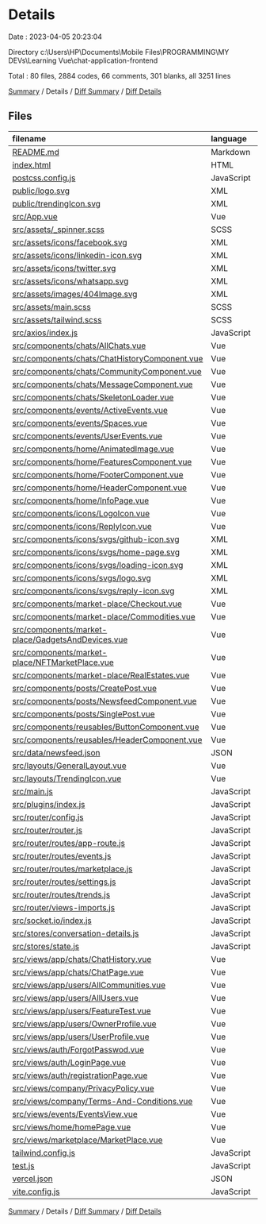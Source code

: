 # Details

Date : 2023-04-05 20:23:04

Directory c:\\Users\\HP\\Documents\\Mobile Files\\PROGRAMMING\\MY DEVs\\Learning Vue\\chat-application-frontend

Total : 80 files,  2884 codes, 66 comments, 301 blanks, all 3251 lines

[Summary](results.md) / Details / [Diff Summary](diff.md) / [Diff Details](diff-details.md)

## Files
| filename | language | code | comment | blank | total |
| :--- | :--- | ---: | ---: | ---: | ---: |
| [README.md](/README.md) | Markdown | 18 | 0 | 12 | 30 |
| [index.html](/index.html) | HTML | 30 | 0 | 2 | 32 |
| [postcss.config.js](/postcss.config.js) | JavaScript | 6 | 0 | 1 | 7 |
| [public/logo.svg](/public/logo.svg) | XML | 3 | 0 | 1 | 4 |
| [public/trendingIcon.svg](/public/trendingIcon.svg) | XML | 1 | 0 | 0 | 1 |
| [src/App.vue](/src/App.vue) | Vue | 3 | 0 | 1 | 4 |
| [src/assets/_spinner.scss](/src/assets/_spinner.scss) | SCSS | 46 | 0 | 4 | 50 |
| [src/assets/icons/facebook.svg](/src/assets/icons/facebook.svg) | XML | 1 | 0 | 0 | 1 |
| [src/assets/icons/linkedin-icon.svg](/src/assets/icons/linkedin-icon.svg) | XML | 1 | 0 | 0 | 1 |
| [src/assets/icons/twitter.svg](/src/assets/icons/twitter.svg) | XML | 1 | 0 | 0 | 1 |
| [src/assets/icons/whatsapp.svg](/src/assets/icons/whatsapp.svg) | XML | 1 | 0 | 0 | 1 |
| [src/assets/images/404Image.svg](/src/assets/images/404Image.svg) | XML | 1 | 0 | 0 | 1 |
| [src/assets/main.scss](/src/assets/main.scss) | SCSS | 37 | 1 | 5 | 43 |
| [src/assets/tailwind.scss](/src/assets/tailwind.scss) | SCSS | 3 | 0 | 1 | 4 |
| [src/axios/index.js](/src/axios/index.js) | JavaScript | 19 | 0 | 4 | 23 |
| [src/components/chats/AllChats.vue](/src/components/chats/AllChats.vue) | Vue | 71 | 1 | 7 | 79 |
| [src/components/chats/ChatHistoryComponent.vue](/src/components/chats/ChatHistoryComponent.vue) | Vue | 86 | 0 | 5 | 91 |
| [src/components/chats/CommunityComponent.vue](/src/components/chats/CommunityComponent.vue) | Vue | 77 | 0 | 6 | 83 |
| [src/components/chats/MessageComponent.vue](/src/components/chats/MessageComponent.vue) | Vue | 109 | 0 | 10 | 119 |
| [src/components/chats/SkeletonLoader.vue](/src/components/chats/SkeletonLoader.vue) | Vue | 44 | 0 | 3 | 47 |
| [src/components/events/ActiveEvents.vue](/src/components/events/ActiveEvents.vue) | Vue | 5 | 0 | 3 | 8 |
| [src/components/events/Spaces.vue](/src/components/events/Spaces.vue) | Vue | 8 | 0 | 5 | 13 |
| [src/components/events/UserEvents.vue](/src/components/events/UserEvents.vue) | Vue | 5 | 0 | 3 | 8 |
| [src/components/home/AnimatedImage.vue](/src/components/home/AnimatedImage.vue) | Vue | 9 | 0 | 3 | 12 |
| [src/components/home/FeaturesComponent.vue](/src/components/home/FeaturesComponent.vue) | Vue | 30 | 0 | 4 | 34 |
| [src/components/home/FooterComponent.vue](/src/components/home/FooterComponent.vue) | Vue | 41 | 0 | 4 | 45 |
| [src/components/home/HeaderComponent.vue](/src/components/home/HeaderComponent.vue) | Vue | 18 | 0 | 3 | 21 |
| [src/components/home/InfoPage.vue](/src/components/home/InfoPage.vue) | Vue | 19 | 0 | 3 | 22 |
| [src/components/icons/LogoIcon.vue](/src/components/icons/LogoIcon.vue) | Vue | 10 | 0 | 3 | 13 |
| [src/components/icons/ReplyIcon.vue](/src/components/icons/ReplyIcon.vue) | Vue | 27 | 0 | 3 | 30 |
| [src/components/icons/svgs/github-icon.svg](/src/components/icons/svgs/github-icon.svg) | XML | 1 | 0 | 0 | 1 |
| [src/components/icons/svgs/home-page.svg](/src/components/icons/svgs/home-page.svg) | XML | 1 | 0 | 0 | 1 |
| [src/components/icons/svgs/loading-icon.svg](/src/components/icons/svgs/loading-icon.svg) | XML | 26 | 1 | 0 | 27 |
| [src/components/icons/svgs/logo.svg](/src/components/icons/svgs/logo.svg) | XML | 3 | 0 | 1 | 4 |
| [src/components/icons/svgs/reply-icon.svg](/src/components/icons/svgs/reply-icon.svg) | XML | 14 | 1 | 2 | 17 |
| [src/components/market-place/Checkout.vue](/src/components/market-place/Checkout.vue) | Vue | 5 | 0 | 3 | 8 |
| [src/components/market-place/Commodities.vue](/src/components/market-place/Commodities.vue) | Vue | 5 | 0 | 3 | 8 |
| [src/components/market-place/GadgetsAndDevices.vue](/src/components/market-place/GadgetsAndDevices.vue) | Vue | 5 | 0 | 3 | 8 |
| [src/components/market-place/NFTMarketPlace.vue](/src/components/market-place/NFTMarketPlace.vue) | Vue | 5 | 0 | 3 | 8 |
| [src/components/market-place/RealEstates.vue](/src/components/market-place/RealEstates.vue) | Vue | 5 | 0 | 3 | 8 |
| [src/components/posts/CreatePost.vue](/src/components/posts/CreatePost.vue) | Vue | 100 | 0 | 9 | 109 |
| [src/components/posts/NewsfeedComponent.vue](/src/components/posts/NewsfeedComponent.vue) | Vue | 143 | 11 | 14 | 168 |
| [src/components/posts/SinglePost.vue](/src/components/posts/SinglePost.vue) | Vue | 7 | 0 | 3 | 10 |
| [src/components/reusables/ButtonComponent.vue](/src/components/reusables/ButtonComponent.vue) | Vue | 55 | 1 | 3 | 59 |
| [src/components/reusables/HeaderComponent.vue](/src/components/reusables/HeaderComponent.vue) | Vue | 34 | 0 | 3 | 37 |
| [src/data/newsfeed.json](/src/data/newsfeed.json) | JSON | 51 | 0 | 1 | 52 |
| [src/layouts/GeneralLayout.vue](/src/layouts/GeneralLayout.vue) | Vue | 44 | 0 | 3 | 47 |
| [src/layouts/TrendingIcon.vue](/src/layouts/TrendingIcon.vue) | Vue | 24 | 0 | 3 | 27 |
| [src/main.js](/src/main.js) | JavaScript | 23 | 0 | 6 | 29 |
| [src/plugins/index.js](/src/plugins/index.js) | JavaScript | 37 | 0 | 2 | 39 |
| [src/router/config.js](/src/router/config.js) | JavaScript | 40 | 0 | 6 | 46 |
| [src/router/router.js](/src/router/router.js) | JavaScript | 93 | 0 | 6 | 99 |
| [src/router/routes/app-route.js](/src/router/routes/app-route.js) | JavaScript | 45 | 0 | 5 | 50 |
| [src/router/routes/events.js](/src/router/routes/events.js) | JavaScript | 0 | 0 | 1 | 1 |
| [src/router/routes/marketplace.js](/src/router/routes/marketplace.js) | JavaScript | 9 | 0 | 3 | 12 |
| [src/router/routes/settings.js](/src/router/routes/settings.js) | JavaScript | 0 | 0 | 1 | 1 |
| [src/router/routes/trends.js](/src/router/routes/trends.js) | JavaScript | 8 | 7 | 3 | 18 |
| [src/router/views-imports.js](/src/router/views-imports.js) | JavaScript | 26 | 5 | 6 | 37 |
| [src/socket.io/index.js](/src/socket.io/index.js) | JavaScript | 13 | 0 | 4 | 17 |
| [src/stores/conversation-details.js](/src/stores/conversation-details.js) | JavaScript | 49 | 0 | 2 | 51 |
| [src/stores/state.js](/src/stores/state.js) | JavaScript | 5 | 0 | 1 | 6 |
| [src/views/app/chats/ChatHistory.vue](/src/views/app/chats/ChatHistory.vue) | Vue | 104 | 0 | 6 | 110 |
| [src/views/app/chats/ChatPage.vue](/src/views/app/chats/ChatPage.vue) | Vue | 168 | 1 | 17 | 186 |
| [src/views/app/users/AllCommunities.vue](/src/views/app/users/AllCommunities.vue) | Vue | 1 | 0 | 0 | 1 |
| [src/views/app/users/AllUsers.vue](/src/views/app/users/AllUsers.vue) | Vue | 166 | 0 | 7 | 173 |
| [src/views/app/users/FeatureTest.vue](/src/views/app/users/FeatureTest.vue) | Vue | 31 | 29 | 5 | 65 |
| [src/views/app/users/OwnerProfile.vue](/src/views/app/users/OwnerProfile.vue) | Vue | 158 | 2 | 14 | 174 |
| [src/views/app/users/UserProfile.vue](/src/views/app/users/UserProfile.vue) | Vue | 79 | 0 | 9 | 88 |
| [src/views/auth/ForgotPasswod.vue](/src/views/auth/ForgotPasswod.vue) | Vue | 0 | 0 | 1 | 1 |
| [src/views/auth/LoginPage.vue](/src/views/auth/LoginPage.vue) | Vue | 128 | 0 | 8 | 136 |
| [src/views/auth/registrationPage.vue](/src/views/auth/registrationPage.vue) | Vue | 209 | 2 | 11 | 222 |
| [src/views/company/PrivacyPolicy.vue](/src/views/company/PrivacyPolicy.vue) | Vue | 49 | 0 | 3 | 52 |
| [src/views/company/Terms-And-Conditions.vue](/src/views/company/Terms-And-Conditions.vue) | Vue | 53 | 1 | 3 | 57 |
| [src/views/events/EventsView.vue](/src/views/events/EventsView.vue) | Vue | 13 | 0 | 4 | 17 |
| [src/views/home/homePage.vue](/src/views/home/homePage.vue) | Vue | 23 | 0 | 3 | 26 |
| [src/views/marketplace/MarketPlace.vue](/src/views/marketplace/MarketPlace.vue) | Vue | 45 | 0 | 4 | 49 |
| [tailwind.config.js](/tailwind.config.js) | JavaScript | 14 | 1 | 1 | 16 |
| [test.js](/test.js) | JavaScript | 23 | 1 | 2 | 26 |
| [vercel.json](/vercel.json) | JSON | 3 | 0 | 1 | 4 |
| [vite.config.js](/vite.config.js) | JavaScript | 11 | 1 | 3 | 15 |

[Summary](results.md) / Details / [Diff Summary](diff.md) / [Diff Details](diff-details.md)